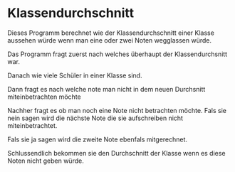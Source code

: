 # Klassendurchschnitt

Dieses Programm berechnet wie der Klassendurchschnitt einer Klasse aussehen würde wenn man eine oder zwei Noten wegglassen würde.

Das Programm fragt zuerst nach welches überhaupt der Klassendurchsnitt war.

Danach wie viele Schüler in einer Klasse sind. 

Dann fragt es nach welche note man nicht in dem neuen Durchsnitt miteinbetrachten möchte

Nachher fragt es ob man noch eine Note nicht betrachten möchte. 
Fals sie nein sagen wird die nächste Note die sie aufschreiben nicht miteinbetrachtet. 

Fals sie ja sagen wird die zweite Note ebenfals mitgerechnet.

Schlussendlich bekommen sie den Durchschnitt der Klasse wenn es diese Noten nicht geben würde.
